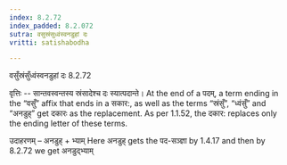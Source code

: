 ```yaml
---
index: 8.2.72
index_padded: 8.2.072
sutra: वसुस्रंसुध्वंस्वनडुहां दः
vritti: satishabodha

---
```

 वसुँस्रंसुँध्वंस्वनडुहां दः 8.2.72 


वृत्तिः -- सान्तवस्वन्तस्य स्रंसादेश्च दः स्यात्पदान्ते। At the end of a पदम्, a term ending in the “वसुँ” affix that ends in a सकार:, as well as the terms “स्रंसुँ”, “ध्वंसुँ” and “अनडुह्” get दकारः as the replacement. As per 1.1.52, the दकार: replaces only the ending letter of these terms. 


उदाहरणम् – अनडुह् + भ्याम् Here अनडुह् gets the पद-सञ्ज्ञा by 1.4.17 and then by 8.2.72 we get अनडुद्भ्याम् 